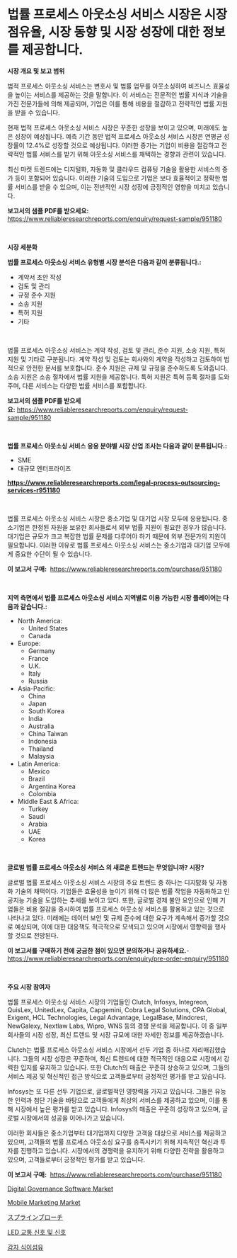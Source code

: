 <p><h1>법률 프로세스 아웃소싱 서비스 시장은 시장 점유율, 시장 동향 및 시장 성장에 대한 정보를 제공합니다.</h1></p><p><strong>시장 개요 및 보고 범위</strong></p>
<p><p>법적 프로세스 아웃소싱 서비스는 변호사 및 법률 업무를 아웃소싱하여 비즈니스 효율성을 높이는 서비스를 제공하는 것을 말합니다. 이 서비스는 전문적인 법률 지식과 기술을 가진 전문가들에 의해 제공되며, 기업은 이를 통해 비용을 절감하고 전략적인 법률 지원을 받을 수 있습니다. </p><p>현재 법적 프로세스 아웃소싱 서비스 시장은 꾸준한 성장을 보이고 있으며, 미래에도 높은 성장이 예상됩니다. 예측 기간 동안 법적 프로세스 아웃소싱 서비스 시장은 연평균 성장률이 12.4%로 성장할 것으로 예상됩니다. 이러한 증가는 기업이 비용을 절감하고 전략적인 법률 서비스를 받기 위해 아웃소싱 서비스를 채택하는 경향과 관련이 있습니다.</p><p>최신 마켓 트렌드에는 디지털화, 자동화 및 클라우드 컴퓨팅 기술을 활용한 서비스의 증가 등이 포함되어 있습니다. 이러한 기술의 도입으로 기업은 보다 효율적이고 정확한 법률 서비스를 받을 수 있으며, 이는 전반적인 시장 성장에 긍정적인 영향을 미치고 있습니다.</p></p>
<p><strong>보고서의 샘플 PDF를 받으세요:</strong> <a href="https://www.reliableresearchreports.com/enquiry/request-sample/951180">https://www.reliableresearchreports.com/enquiry/request-sample/951180</a></p>
<p>&nbsp;</p>
<p><strong>시장 세분화</strong></p>
<p><strong>법률 프로세스 아웃소싱 서비스 유형별 시장 분석은 다음과 같이 분류됩니다.:</strong></p>
<p><ul><li>계약서 초안 작성</li><li>검토 및 관리</li><li>규정 준수 지원</li><li>소송 지원</li><li>특허 지원</li><li>기타</li></ul></p>
<p>&nbsp;</p>
<p><p>법률 프로세스 아웃소싱 서비스는 계약 작성, 검토 및 관리, 준수 지원, 소송 지원, 특허 지원 및 기타로 구분됩니다. 계약 작성 및 검토는 회사와의 계약을 작성하고 검토하여 법적으로 안전한 문서를 보호합니다. 준수 지원은 규제 및 규정을 준수하도록 도와줍니다. 소송 지원은 소송 절차에서 법률 지원을 제공합니다. 특허 지원은 특허 등록 절차를 도와주며, 다른 서비스는 다양한 법률 서비스를 포함합니다.</p></p>
<p><strong>보고서의 샘플 PDF를 받으세요:</strong>&nbsp;<a href="https://www.reliableresearchreports.com/enquiry/request-sample/951180">https://www.reliableresearchreports.com/enquiry/request-sample/951180</a></p>
<p>&nbsp;</p>
<p><strong> 법률 프로세스 아웃소싱 서비스 응용 분야별 시장 산업 조사는 다음과 같이 분류됩니다.:</strong></p>
<p><ul><li>SME</li><li>대규모 엔터프라이즈</li></ul></p>
<p><strong><a href="https://www.reliableresearchreports.com/legal-process-outsourcing-services-r951180">https://www.reliableresearchreports.com/legal-process-outsourcing-services-r951180</a></strong></p>
<p>&nbsp;</p>
<p><p>법률 프로세스 아웃소싱 서비스 시장은 중소기업 및 대기업 시장 모두에 응용됩니다. 중소기업은 한정된 자원을 보유한 회사들로서 외부 법률 지원이 필요한 경우가 많습니다. 대기업은 규모가 크고 복잡한 법률 문제를 다루어야 하기 때문에 외부 전문가의 지원이 필요합니다. 이러한 이유로 법률 프로세스 아웃소싱 서비스는 중소기업과 대기업 모두에게 중요한 수단이 될 수 있습니다.</p></p>
<p><strong>이 보고서 구매:</strong>&nbsp; <a href="https://www.reliableresearchreports.com/purchase/951180">https://www.reliableresearchreports.com/purchase/951180</a></p>
<p>&nbsp;</p>
<p><strong>지역 측면에서 법률 프로세스 아웃소싱 서비스 지역별로 이용 가능한 시장 플레이어는 다음과 같습니다.:</strong></p>
<p><ul>
    <li>
        North America:
        <ul>
            <li>United States</li>
            <li>Canada</li>
        </ul>
    </li>
    <li>
        Europe:
        <ul>
            <li>Germany</li>
            <li>France</li>
            <li>U.K.</li>
            <li>Italy</li>
            <li>Russia</li>
        </ul>
    </li>
    <li>
        Asia-Pacific:
        <ul>
            <li>China</li>
            <li>Japan</li>
            <li>South Korea</li>
            <li>India</li>
            <li>Australia</li>
            <li>China Taiwan</li>
            <li>Indonesia</li>
            <li>Thailand</li>
            <li>Malaysia</li>
        </ul>
    </li>
    <li>
        Latin America:
        <ul>
            <li>Mexico</li>
            <li>Brazil</li>
            <li>Argentina Korea</li>
            <li>Colombia</li>
        </ul>
    </li>
    <li>
        Middle East & Africa:
        <ul>
            <li>Turkey</li>
            <li>Saudi</li>
            <li>Arabia</li>
            <li>UAE</li>
            <li>Korea</li>
        </ul>
    </li>
    </ul></p>
<p>&nbsp;</p>
<p><strong>글로벌 법률 프로세스 아웃소싱 서비스 의 새로운 트렌드는 무엇입니까? 시장?</strong></p>
<p><p>글로벌 법률 프로세스 아웃소싱 서비스 시장의 주요 트렌드 중 하나는 디지턄화 및 자동화 기술의 채택이다. 기업들은 효율성을 높이기 위해 더 많은 법률 작업을 자동화하고 인공지능 기술을 도입하는 추세를 보이고 있다. 또한, 글로벌 경제 불안 요인으로 인해 기업들은 비용 절감을 중시하여 법률 프로세스 아웃소싱 서비스를 활용하고 있는 것으로 나타나고 있다. 미래에는 데이터 보안 및 규제 준수에 대한 요구가 계속해서 증가할 것으로 예상되며, 이에 대한 대응책도 적극적으로 모색되고 있으며 시장에서 영향력을 행사할 것으로 전망된다.</p></p>
<p><strong>이 보고서를 구매하기 전에 궁금한 점이 있으면 문의하거나 공유하세요.</strong>- <a href="https://www.reliableresearchreports.com/enquiry/pre-order-enquiry/951180">https://www.reliableresearchreports.com/enquiry/pre-order-enquiry/951180</a></p>
<p>&nbsp;</p>
<p><strong>주요 시장 참여자</strong></p>
<p><p>법률 프로세스 아웃소싱 서비스 시장의 기업들인 Clutch, Infosys, Integreon, QuisLex, UnitedLex, Capita, Capgemini, Cobra Legal Solutions, CPA Global, Exigent, HCL Technologies, Legal Advantage, LegalBase, Mindcrest, NewGalexy, Nextlaw Labs, Wipro, WNS 등의 경쟁 분석을 제공합니다. 이 중 일부 회사들의 시장 성장, 최신 트렌드 및 시장 규모에 대한 자세한 정보를 제공하겠습니다.</p><p>Clutch는 법률 프로세스 아웃소싱 서비스 시장에서 선두 기업 중 하나로 자리매김했습니다. 그들의 시장 성장은 꾸준하며, 최신 트렌드에 대한 적극적인 대응으로 시장에서 강력한 입지를 유지하고 있습니다. 또한 Clutch의 매출은 꾸준히 상승하고 있으며, 그들의 서비스 제공 및 혁신적인 접근 방식으로 고객들로부터 긍정적인 평가를 받고 있습니다.</p><p>Infosys는 또 다른 선두 기업으로, 글로벌적인 영향력을 가지고 있습니다. 그들은 유능한 인력과 첨단 기술을 바탕으로 고객들에게 최상의 서비스를 제공하고 있으며, 이를 통해 시장에서 높은 평가를 받고 있습니다. Infosys의 매출은 꾸준히 성장하고 있으며, 글로벌 시장에서의 성공을 이어나가고 있습니다.</p><p>이러한 회사들은 중소기업부터 대기업까지 다양한 고객을 대상으로 서비스를 제공하고 있으며, 고객들의 법률 프로세스 아웃소싱 요구를 충족시키기 위해 지속적인 혁신과 투자를 진행하고 있습니다. 시장에서의 경쟁력을 유지하기 위해 다양한 전략을 활용하고 있으며, 고객들로부터 긍정적인 평가를 받고 있습니다.</p></p>
<p><strong>이 보고서 구매:</strong>&nbsp;&nbsp;<a href="https://www.reliableresearchreports.com/purchase/951180">https://www.reliableresearchreports.com/purchase/951180</a></p>
<p><p><a href="https://github.com/markusgodoy/Market-Research-Report-List-3/blob/main/digital-governance-software-market.md">Digital Governance Software Market</a></p><p><a href="https://www.linkedin.com/pulse/mobile-marketing-market-size-cagr-trends-2024-2030-survey-storm-ewstf">Mobile Marketing Market</a></p><p><a href="https://github.com/roulaayoub-saad/Market-Research-Report-List-1/blob/main/318232254350.md">スプラインブローチ</a></p><p><a href="https://github.com/rcabello548/Market-Research-Report-List-1/blob/main/175793751241.md">LED 교통 신호 및 신호</a></p><p><a href="https://medium.com/@toreygrimes2022/%EA%B0%90%EC%9E%90-%EC%8B%9D%EC%9D%B4-%EC%84%AC%EC%9C%A0-%EC%8B%9C%EC%9E%A5-%EB%B6%84%EC%84%9D-%EC%97%B0%ED%8F%89%EA%B7%A0-%EC%84%B1%EC%9E%A5%EB%A5%A0-%EC%8B%9C%EC%9E%A5-%EC%84%B8%EB%B6%84%ED%99%94-%EB%B0%8F-%EA%B8%80%EB%A1%9C%EB%B2%8C-%EC%82%B0%EC%97%85-%EA%B0%9C%EC%9A%94-48b1282b9347">감자 식이섬유</a></p></p>